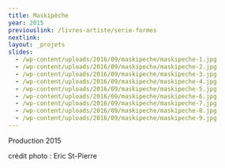 ```yaml
---
title: Maskipêche 
year: 2015
previouslink: /livres-artiste/serie-formes
nextlink: 
layout: _projets
slides:
  - /wp-content/uploads/2016/09/maskipeche/maskipeche-1.jpg
  - /wp-content/uploads/2016/09/maskipeche/maskipeche-2.jpg
  - /wp-content/uploads/2016/09/maskipeche/maskipeche-3.jpg
  - /wp-content/uploads/2016/09/maskipeche/maskipeche-4.jpg
  - /wp-content/uploads/2016/09/maskipeche/maskipeche-5.jpg
  - /wp-content/uploads/2016/09/maskipeche/maskipeche-6.jpg
  - /wp-content/uploads/2016/09/maskipeche/maskipeche-7.jpg
  - /wp-content/uploads/2016/09/maskipeche/maskipeche-8.jpg
  - /wp-content/uploads/2016/09/maskipeche/maskipeche-9.jpg
---
```

<p>Production 2015</p>
<p>crédit photo : Eric St-Pierre</p>
